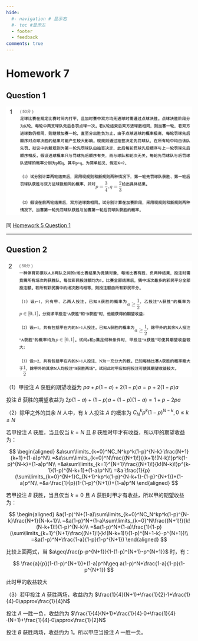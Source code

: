 ```yaml
---
hide:
  #- navigation # 显示右
  #- toc #显示左
  - footer
  - feedback
comments: true
--- 
```


# Homework 7

## Question 1

![](../../../assets/Pasted%20image%2020241208003910.png)


同 [Homework 5 Question 1](https://brucejqs.github.io/MyNotebook/blog/ACEE/Mathematical%20Modeling/Homework%205/#question-01)
***
## Question 2

![](../../../assets/Pasted%20image%2020241208005837.png)


（1）甲投注 $A$ 获胜的期望收益为 $pa+p(1-a)+2(1-p)a=p+2(1-p)a$

投注 $B$ 获胜的期望收益为 $2p(1-a)+(1-p)a+(1-p)(1-a)=1+p-2pa$

（2）除甲之外的其余 $N$ 人中，有 $k$ 人投注 $A$ 的概率为 $C_N^kp^k(1-p)^{N-k},0\leq k\leq N$


若甲投注 $A$ 获胜，当且仅当 $k=N$ 且 $B$ 获胜时甲才有收益，所以甲的期望收益为：

$$
\begin{aligned}
&a\sum\limits_{k=0}^NC_N^kp^k(1-p)^{N-k}·\frac{N+1}{k+1}+(1-a)p^N\\
=&a\sum\limits_{k=0}^N\frac{(N+1)!}{(k+1)!(N-k)!}p^k(1-p)^{N-k}+(1-a)p^N\\
=&a\sum\limits_{k=1}^{N+1}\frac{(N+1)!}{k!(N-k)!}p^{k-1}(1-p)^{N-k+1}+(1-a)p^N\\
=&a·\frac{1}{p}(\sum\limits_{k=0}^{N+1}C_{N+1}^kp^k(1-p)^{N-k+1}-(1-p)^{N+1})+(1-a)p^N\\
=&a·\frac{1}{p}(1-(1-p)^{N+1})+(1-a)p^N
\end{aligned}
$$

若甲投注 $B$ 获胜，当且仅当 $k=0$ 且 $A$ 获胜时甲才有收益，所以甲的期望收益为：

$$
\begin{aligned}
&a(1-p)^N+(1-a)\sum\limits_{k=0}^NC_N^kp^k(1-p)^{N-k}\frac{N+1}{N-k+1}\\
=&a(1-p)^N+(1-a)\sum\limits_{k=0}^N\frac{(N+1)!}{k!(N-k+1)!}(1-p)^{N-k}\\
=&a(1-p)^N+(1-a)\frac{1}{1-p}(\sum\limits_{k=1}^{N+1}\frac{(N+1)!}{k!(N-k+1)!}(1-p)^{N+1-k}-p^{N+1})\\
=&a(1-p)^N+\frac{1-a}{1-p}(1-p^{N+1})
\end{aligned}
$$

比较上面两式，当 $a\geq\frac{p-p^{N+1}}{1-(1-p)^{N+1}-p^{N+1}}$ 时，有：

$$
\frac{a}{p}(1-(1-p)^{N+1})+(1-a)p^N\geq a(1-p)^N+\frac{1-a}{1-p}(1-p^{N+1})
$$

此时甲的收益较大

（3）若甲投注 $A$ 获胜两场，收益约为 $\frac{1}{4}(N+1)+\frac{1}{2}·1+\frac{1}{4}·0\approx\frac{1}{4}N$

投注 $A$ 一胜一负，收益约为 $\frac{1}{4}(N+1)+\frac{1}{4}·0+\frac{1}{4}·(N+1)+\frac{1}{4}·0\approx\frac{1}{2}N$

投注 $B$ 获胜两场，收益约为 1。所以甲应当投注 $A$ 一胜一负。

